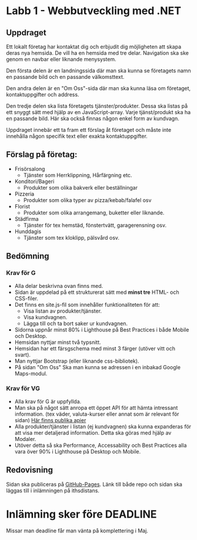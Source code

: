# Labb 1 - Webbutveckling med .NET

## Uppdraget

Ett lokalt företag har kontaktat dig och erbjudit dig möjligheten att skapa deras nya hemsida. De vill ha en hemsida med tre delar. Navigation ska ske genom en navbar eller liknande menysystem.

Den första delen är en landningssida där man ska kunna se företagets namn en passande bild och en passande välkomsttext.

Den andra delen är en "Om Oss"-sida där man ska kunna läsa om företaget, kontaktuppgifter och address.

Den tredje delen ska lista företagets tjänster/produkter. Dessa ska listas på ett snyggt sätt med hjälp av en JavaScript-array. Varje tjänst/produkt ska ha en passande bild. Här ska också finnas någon enkel form av kundvagn.

Uppdraget innebär ett ta fram ett förslag åt företaget och måste inte innehålla någon specifik text eller exakta kontaktuppgifter.

## Förslag på företag:
* Frisörsalong
  * Tjänster som Herrklippning, Hårfärgning etc. 
* Konditori/Bageri
  * Produkter som olika bakverk eller beställningar
* Pizzeria
  * Produkter som olika typer av pizza/kebab/falafel osv
* Florist
  * Produkter som olika arrangemang, buketter eller liknande.
* Städfirma
  * Tjänster för tex hemstäd, fönstertvätt, garagerensning osv.
* Hunddagis
  * Tjänster som tex kloklipp, pälsvård osv.

## Bedömning

### Krav för G
* Alla delar beskrivna ovan finns med.
* Sidan är uppdelad på ett strukturerat sätt med **minst tre** HTML- och CSS-filer.
*  Det finns en site.js-fil som innehåller funktionaliteten för att:
   * Visa listan av produkter/tjänster. 
   * Visa kundvagnen.
   * Lägga till och ta bort saker ur kundvagnen.
* Sidorna uppnår minst 80% i Lighthouse på Best Practices i både Mobile och Desktop.
* Hemsidan nyttjar minst två typsnitt.
* Hemsidan har ett färsgschema med minst 3 färger (utöver vitt och svart).
* Man nyttjar Bootstrap (eller liknande css-bibliotek).
* På sidan "Om Oss" Ska man kunna se adressen i en inbakad Google Maps-modul.

### Krav för VG
* Alla krav för G är uppfyllda.
* Man ska på något sätt anropa ett öppet API för att hämta intressant information. (tex väder, valuta-kurser eller annat som är relevant för sidan) [Här finns publika apier](https://github.com/public-api-lists/public-api-lists)
* Alla produkter/tjänster i listan (ej kundvagnen) ska kunna expanderas för att visa mer detaljerad information. Detta ska göras med hjälp av Modaler.
* Utöver detta så ska Performance, Accessability och Best Practices alla vara över 90% i Lighthouse på Desktop och Mobile. 

## Redovisning
Sidan ska publiceras på [GitHub-Pages](https://pages.github.com/). Länk till både repo och sidan ska läggas till i inlämningen på ithsdistans.

# Inlämning sker före DEADLINE
Missar man deadline får man vänta på komplettering i Maj.
